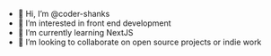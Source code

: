 - 👋 Hi, I’m @coder-shanks
- 👀 I’m interested in front end development
- 🌱 I’m currently learning NextJS
- 💞️ I’m looking to collaborate on open source projects or indie work

<!---
coder-shanks/coder-shanks is a ✨ special ✨ repository because its `README.md` (this file) appears on your GitHub profile.
You can click the Preview link to take a look at your changes.
--->
